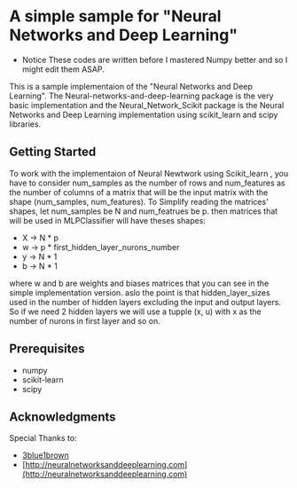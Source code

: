 # A simple sample for "Neural Networks and Deep Learning"

* Notice These codes are written before I mastered Numpy better and so I might edit them ASAP.

This is a sample implementaion of the "Neural Networks and Deep Learning".
The Neural-networks-and-deep-learning package is the very basic implementation and the
Neural_Network_Scikit package is the Neural Networks and Deep Learning implementation using scikit_learn and
scipy libraries.


## Getting Started

To work with the implementaion of Neural Newtwork using Scikit_learn , you have to
consider num_samples as the number of rows and num_features as the number of columns of a
matrix that will be the input matrix with the shape (num_samples, num_features).
To Simplify reading the matrices' shapes, let num_samples be N and num_featrues be p.
then matrices that will be used in MLPClassifier will have theses shapes:
* X -> N * p
* w -> p * first_hidden_layer_nurons_number
* y -> N * 1
* b -> N * 1

where w and b are weights and biases matrices that you can see in the simple implementation version.
aslo the point is that hidden_layer_sizes used in the number of hidden layers excluding the input and
output layers. So if we need 2 hidden layers we will use a tupple (x, u) with x as the number of nurons
in first layer and so on.

## Prerequisites

* numpy
* scikit-learn
* scipy



## Acknowledgments

Special Thanks to:

* [3blue1brown](http://www.3blue1brown.com)
* [http://neuralnetworksanddeeplearning.com](http://neuralnetworksanddeeplearning.com)

